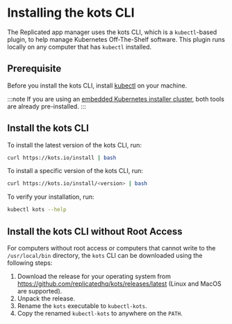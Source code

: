 # Installing the kots CLI

The Replicated app manager uses the kots CLI, which is a `kubectl`-based plugin, to help manage Kubernetes Off-The-Shelf software. This plugin runs locally on any computer that has `kubectl` installed.


## Prerequisite

Before you install the kots CLI, install [kubectl](https://kubernetes.io/docs/tasks/tools/) on your machine.

:::note
If you are using an [embedded Kubernetes installer cluster](../enterprise/installing-embedded-cluster), both tools are already pre-installed.
:::

## Install the kots CLI

To install the latest version of the kots CLI, run:

```bash
curl https://kots.io/install | bash
```

To install a specific version of the kots CLI, run:

```bash
curl https://kots.io/install/<version> | bash
```

To verify your installation, run:

```bash
kubectl kots --help
```

## Install the kots CLI without Root Access

For computers without root access or computers that cannot write to the `/usr/local/bin` directory, the `kots` CLI can be downloaded using the following steps:

1. Download the release for your operating system from https://github.com/replicatedhq/kots/releases/latest (Linux and MacOS are supported).
1. Unpack the release.
1. Rename the `kots` executable to `kubectl-kots`.
1. Copy the renamed `kubectl-kots` to anywhere on the `PATH`.
